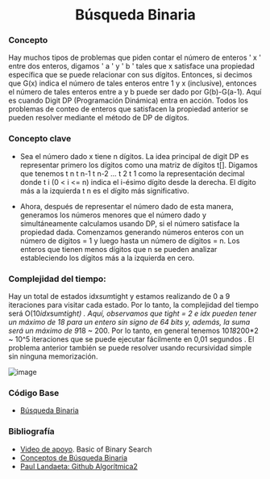 <h1 align="center"> Búsqueda Binaria </h1>

### Concepto 

Hay muchos tipos de problemas que piden contar el número de enteros ' x ' entre dos enteros, digamos ' a ' y ' b ' tales que x satisface una propiedad específica que se puede relacionar con sus dígitos.
Entonces, si decimos que G(x) indica el número de tales enteros entre 1 y x (inclusive), entonces el número de tales enteros entre a y b puede ser dado por G(b)-G(a-1). Aquí es cuando Digit DP (Programación Dinámica) entra en acción. Todos los problemas de conteo de enteros que satisfacen la propiedad anterior se pueden resolver mediante el método de DP de dígitos.

### Concepto clave
- Sea el número dado x tiene n dígitos. La idea principal de digit DP es representar primero los dígitos como una matriz de dígitos t[]. Digamos que tenemos t n t n-1 t n-2 … t 2 t 1 como la representación decimal donde t i (0 < i <= n) indica el i-ésimo dígito desde la derecha. El dígito más a la izquierda t n es el dígito más significativo. 
 
- Ahora, después de representar el número dado de esta manera, generamos los números menores que el número dado y simultáneamente calculamos usando DP, si el número satisface la propiedad dada. Comenzamos generando números enteros con un número de dígitos = 1 y luego hasta un número de dígitos = n. Los enteros que tienen menos dígitos que n se pueden analizar estableciendo los dígitos más a la izquierda en cero. 

### Complejidad del tiempo:
Hay un total de estados idx*sum*tight y estamos realizando de 0 a 9 iteraciones para visitar cada estado. Por lo tanto, la complejidad del tiempo será O(10*idx*sum*tight) . Aquí, observamos que tight = 2 e idx pueden tener un máximo de 18 para un entero sin signo de 64 bits y, además, la suma será un máximo de 9*18 ~ 200. Por lo tanto, en general tenemos 10*18*200*2 ~ 10^5 iteraciones que se puede ejecutar fácilmente en 0,01 segundos .
El problema anterior también se puede resolver usando recursividad simple sin ninguna memorización.

![image](https://user-images.githubusercontent.com/90888080/196320812-581ade15-b3ac-4467-a81d-83d21efd0bcf.png)

### Código Base
- [Búsqueda Binaria](https://github.com/PabloAcker/Algoritmica/blob/main/Cap3%20Programaci%C3%B3n%20Din%C3%A1mica/B%C3%BAsqueda%20Binaria/busquedaBinaria.cpp)

### Bibliografía
- [Video de apoyo](https://www.youtube.com/watch?v=fDKIpRe8GW4). Basic of Binary Search
- [Conceptos de Búsqueda Binaria]()
- [Paul Landaeta: Github Algorítmica2](https://github.com/PaulLandaeta/algoritmica2/tree/master/contenido/Busqueda_Binaria)
